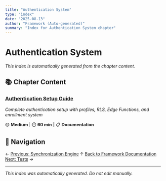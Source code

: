```yaml
---
title: "Authentication System"
type: "index"
date: "2025-08-13"
author: "Framework (Auto-generated)"
summary: "Index for Authentication System chapter"
---
```


# Authentication System

*This index is automatically generated from the chapter content.*

## 📚 Chapter Content

### [Authentication Setup Guide](01_setup_guide.md)
*Complete authentication setup with profiles, RLS, Edge Functions, and enrollment system*

🟡 **Medium** | ⏱️ **60 min** | 📋 **Documentation**

## 🧭 Navigation

← [Previous: Synchronization Engine](../04_synchronization_engine/00_index.md)
↑ [Back to Framework Documentation](../00_master_index.md)
[Next: Tests](../Z_Tests/00_index.md) →

---

*This index was automatically generated. Do not edit manually.*